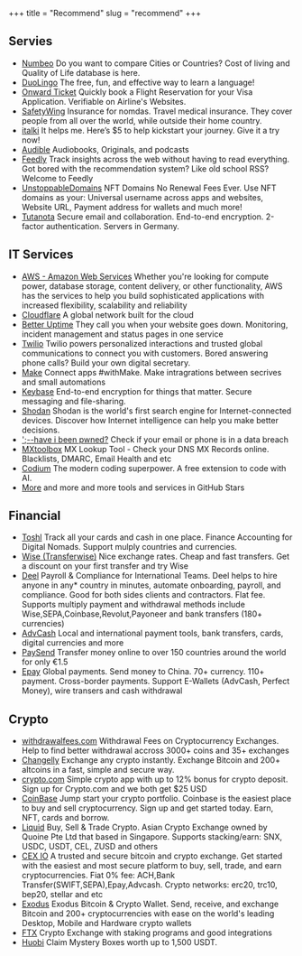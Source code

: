 +++
title = "Recommend"
slug = "recommend"
+++

## Servies
- [Numbeo](https://www.numbeo.com/)
  Do you want to compare Cities or Countries? Cost of living and Quality of Life database is here.
- [DuoLingo](https://invite.duolingo.com/BDHTZTB5CWWKTYCCWB2BOHEM2E)
  The free, fun, and effective way to learn a language! 
- [Onward Ticket](https://onwardticket.com/)
  Quickly book a Flight Reservation for your Visa Application. Verifiable on Airline's Websites.
- [SafetyWing](https://safetywing.com/nomad-insurance/)
  Insurance for nomdas. Travel medical insurance. They cover people from all over the world, while outside their home country.
- [italki](https://www.italki.com/en/i/ref/GBcBb0)
  It helps me. Here’s $5 to help kickstart your journey. Give it a try now!
- [Audible](https://www.audible.com/)
  Audiobooks, Originals, and podcasts
- [Feedly](https://feedly.com/)
  Track insights across the web without having to read everything. Got bored with the recommendation system? Like old school RSS? Welcome to Feedly
- [UnstoppableDomains](https://unstoppabledomains.com/?ref=6ec86747f28e491)
  NFT Domains No Renewal Fees Ever. Use NFT domains as your: Universal username across apps and websites, Website URL, Payment address for wallets and much more!
- [Tutanota](https://mail.tutanota.com/signup?ref=cThEeHUxZXM)
  Secure email and collaboration. End-to-end encryption. 2-factor authentication. Servers in Germany.

## IT Services 
- [AWS - Amazon Web Services](https://aws.amazon.com/)
  Whether you're looking for compute power, database storage, content delivery, or other functionality, AWS has the services to help you build sophisticated applications with increased flexibility, scalability and reliability
- [Cloudflare](https://www.cloudflare.com/)
  A global network built for the cloud
- [Better Uptime](https://betteruptime.com/)
  They call you when your website goes down. Monitoring, incident management and status pages in one service
- [Twilio](https://www.twilio.com/referral/CJ53Ci)
  Twilio powers personalized interactions and trusted global communications to connect you with customers. Bored answering phone calls? Build your own digital secretary.
- [Make](https://www.make.com/)
  Connect apps #withMake. Make intragrations between secrives and small automations
- [Keybase](https://keybase.io/)
  End-to-end encryption for things that matter. Secure messaging and file-sharing.
- [Shodan](https://www.shodan.io/)
  Shodan is the world's first search engine for Internet-connected devices. Discover how Internet intelligence can help you make better decisions.
- [';--have i been pwned?](https://haveibeenpwned.com/)
  Check if your email or phone is in a data breach
- [MXtoolbox](https://mxtoolbox.com/)
  MX Lookup Tool - Check your DNS MX Records online. Blacklists, DMARC, Email Health and etc
- [Codium](https://codeium.com?referral_id=Y2FnZXl2LmRldkBnbWFpbC5jb20=)
  The modern coding superpower. A free extension to code with AI.
- [More](https://github.com/cageyv?tab=stars)
  and more and more tools and services in GitHub Stars
   
## Financial
- [Toshl](https://toshl.com/)
  Track all your cards and cash in one place. Finance Accounting for Digital Nomads. Support mulply countries and currencies. 
- [Wise (Transferwise)](https://wise.com/invite/u/vladimirs792)
  Nice exchange rates. Cheap and fast transfers. Get a discount on your first transfer and try Wise
- [Deel](https://letsdeel.com/referrals/Vladimir-r50xYno5)
  Payroll & Compliance for International Teams. Deel helps to hire anyone in any* country in minutes, automate onboarding, payroll, and compliance. Good for both sides clients and contractors. Flat fee. Supports multiply payment and withdrawal methods include Wise,SEPA,Coinbase,Revolut,Payoneer and bank transfers (180+ currencies) 
- [AdvCash](https://wallet.advcash.com/referral/b7228f9b-178a-4bde-afb3-77a2dd4f72f0)
  Local and international payment tools, bank transfers, cards, digital currencies and more
- [PaySend](http://paysend.com/referral/8f5c0f)
  Transfer money online to over 150 countries around the world for only €1.5
- [Epay](https://www.epay.com/epayweb/user/register?ref=200678028)
  Global payments. Send money to China. 70+ currency. 110+ payment. Cross-border payments. Support E-Wallets (AdvCash, Perfect Money), wire transers and cash withdrawal

## Crypto
- [withdrawalfees.com](https://withdrawalfees.com/)
  Withdrawal Fees on Cryptocurrency Exchanges. Help to find better withdrawal accross 3000+ coins and 35+ exchanges
- [Changelly](https://changelly.com/?from=btc&to=eth&amount=0.1&ref_id=FP5zqEvOWCoVc4FR) 
  Exchange any crypto instantly. Exchange Bitcoin and 200+ altcoins in a fast, simple and secure way.
- [crypto.com](https://crypto.com/app/5rvtw9fnpg)
  Simple crypto app with up to 12% bonus for crypto deposit. Sign up for Crypto.com and we both get $25 USD
- [CoinBase](https://www.coinbase.com/join/cr12rd)
  Jump start your crypto portfolio. Coinbase is the easiest place to buy and sell cryptocurrency. Sign up and get started today. Earn, NFT, cards and borrow.
- [Liquid](https://www.liquid.com/sign-up/?affiliate=Dc4wZKEl1133760)
  Buy, Sell & Trade Crypto. Asian Crypto Exchange owned by Quoine Pte Ltd that based in Singapore. Supports stacking/earn: SNX, USDC, USDT, CEL, ZUSD and others
- [CEX IO](https://cex.io/r/0/up149981084/0/)
  A trusted and secure bitcoin and crypto exchange. Get started with the easiest and most secure platform to buy, sell, trade, and earn cryptocurrencies. Fiat 0% fee: ACH,Bank Transfer(SWIFT,SEPA),Epay,Advcash. Crypto networks: erc20, trc10, bep20, stellar and etc
- [Exodus](https://www.exodus.com/)
  Exodus Bitcoin & Crypto Wallet. Send, receive, and exchange Bitcoin and 200+ cryptocurrencies with ease on the world's leading Desktop, Mobile and Hardware crypto wallets
- [FTX](https://ftx.com/profile#a=138883732) Crypto Exchange with staking programs and good integrations
- [Huobi](https://www.huobi.com/invite/en-us/1f?invite_code=sz478223) Claim Mystery Boxes worth up to 1,500 USDT.

